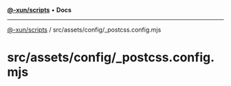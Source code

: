 [**@-xun/scripts**](../../../../README.md) • **Docs**

***

[@-xun/scripts](../../../../README.md) / src/assets/config/\_postcss.config.mjs

# src/assets/config/\_postcss.config.mjs
